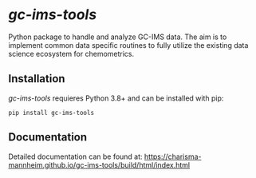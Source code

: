 # *gc-ims-tools*

Python package to handle and analyze GC-IMS data.
The aim is to implement common data specific routines to fully utilize the existing data science ecosystem for chemometrics.

## Installation

*gc-ims-tools* requieres Python 3.8+ and can be installed with pip:

`pip install gc-ims-tools`

## Documentation

Detailed documentation can be found at: https://charisma-mannheim.github.io/gc-ims-tools/build/html/index.html
